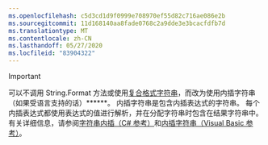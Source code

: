 ```yaml
---
ms.openlocfilehash: c5d3cd1d9f0999e708970ef55d82c716ae086e2b
ms.sourcegitcommit: 11d168140aa8fade0768c2a9dde3e3bcacfdfb7d
ms.translationtype: MT
ms.contentlocale: zh-CN
ms.lasthandoff: 05/27/2020
ms.locfileid: "83904322"
---
```


> [!IMPORTANT] 
> 可以不调用 String.Format 方法或使用[复合格式字符串](/dotnet/standard/base-types/composite-formatting)，而改为使用内插字符串（如果受语言支持的话）******。 内插字符串是包含内插表达式的字符串。 每个内插表达式都使用表达式的值进行解析，并在分配字符串时包含在结果字符串中。 有关详细信息，请参阅[字符串内插（C# 参考）](/dotnet/csharp/language-reference/tokens/interpolated)和[内插字符串（Visual Basic 参考）](/dotnet/visual-basic/programming-guide/language-features/strings/interpolated-strings)。 
